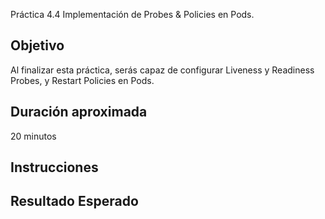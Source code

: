 Práctica 4.4 Implementación de Probes & Policies en Pods.


## Objetivo
Al finalizar esta práctica, serás capaz de configurar Liveness y Readiness Probes, y Restart Policies en Pods.


## Duración aproximada

20 minutos

## Instrucciones

## Resultado Esperado